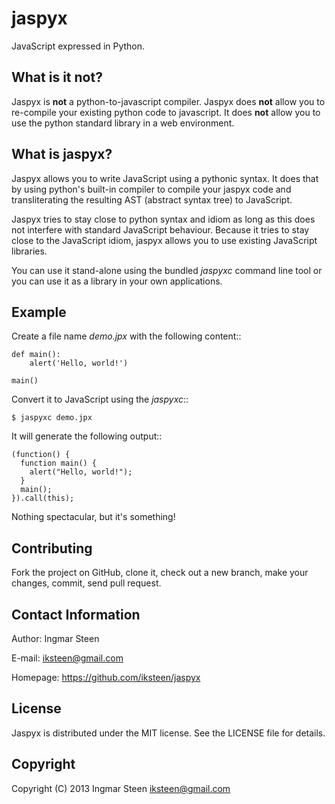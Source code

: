 jaspyx
======

JavaScript expressed in Python.


What is it not?
---------------

Jaspyx is **not** a python-to-javascript compiler. Jaspyx does **not** allow you to re-compile your existing python code to javascript. It does **not** allow you to use the python standard library in a web environment.


What is jaspyx?
---------------

Jaspyx allows you to write JavaScript using a pythonic syntax. It does that by using python's built-in compiler to compile your jaspyx code and transliterating the resulting AST (abstract syntax tree) to JavaScript.

Jaspyx tries to stay close to python syntax and idiom as long as this does not interfere with standard JavaScript behaviour. Because it tries to stay close to the JavaScript idiom, jaspyx allows you to use existing JavaScript libraries.

You can use it stand-alone using the bundled _jaspyxc_ command line tool or you can use it as a library in your own applications.


Example
-------

Create a file name _demo.jpx_ with the following content::

    def main():
        alert('Hello, world!')

    main()
    

Convert it to JavaScript using the _jaspyxc_::

    $ jaspyxc demo.jpx

It will generate the following output::

    (function() {
      function main() {
        alert("Hello, world!");
      }
      main();
    }).call(this);
    

Nothing spectacular, but it's something!


Contributing
------------

Fork the project on GitHub, clone it, check out a new branch, make your changes, commit, send pull request.


Contact Information
-------------------

Author: Ingmar Steen

E-mail: iksteen@gmail.com

Homepage: https://github.com/iksteen/jaspyx


License
-------

Jaspyx is distributed under the MIT license. See the LICENSE file for details.


Copyright
---------

Copyright (C) 2013 Ingmar Steen <iksteen@gmail.com>
